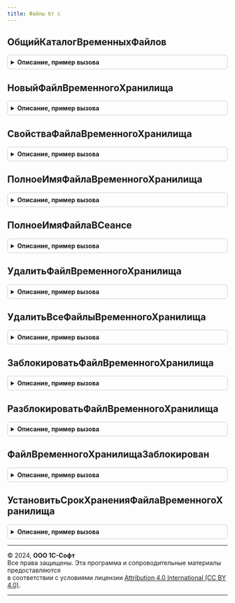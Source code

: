 ```yaml
---
title: Файлы бт с
---
```



## ОбщийКаталогВременныхФайлов
<details style="margin: 1em 0; padding: 0.5em; border: 1px solid #ccc; border-radius: 6px;">

<summary style="font-weight: bold; cursor: pointer;">Описание, пример вызова</summary>

```bsl

// Путь общего каталога временных файлов для доступа между сеансами.
//
// Возвращаемое значение:
//   Строка - полный путь к каталогу.
//
Функция ОбщийКаталогВременныхФайлов() Экспорт
```

Пример вызова
```bsl
Результат = ФайлыБТС.ОбщийКаталогВременныхФайлов() 
```
</details>

## НовыйФайлВременногоХранилища
<details style="margin: 1em 0; padding: 0.5em; border: 1px solid #ccc; border-radius: 6px;">

<summary style="font-weight: bold; cursor: pointer;">Описание, пример вызова</summary>

```bsl

// Регистрирует уникальное имя файла во временном хранилище.
//
// Параметры:
//  Префикс - Строка - Префикс имени файла. Только английские буквы и цифры, до 20-и символов
//  Расширение - Строка - Расширение файла. Только английские буквы и цифры, до 4-х символов
//  МинутХранения - Число - Минут хранения файла. Не менее одной минуты
//
// Возвращаемое значение:
//  Строка - имя зарегистрированного временного файла.
Функция НовыйФайлВременногоХранилища(Знач Префикс, Знач Расширение, МинутХранения) Экспорт
```

Пример вызова
```bsl
Результат = ФайлыБТС.НовыйФайлВременногоХранилища(Префикс, Расширение, МинутХранения) 
```
</details>

## СвойстваФайлаВременногоХранилища
<details style="margin: 1em 0; padding: 0.5em; border: 1px solid #ccc; border-radius: 6px;">

<summary style="font-weight: bold; cursor: pointer;">Описание, пример вызова</summary>

```bsl

// Свойства файла временного хранилища.
//
// Параметры:
//  ИмяФайла - Строка - имя зарегистрированного во временном хранилище файла
//
// Возвращаемое значение:
//  Структура - Свойства файла временного хранилища:
// * Зарегистрирован - Булево
// * ДатаРегистрации - Дата
// * СрокХранения - Дата
// * ПутьWindows - Строка
// * ПутьLinux - Строка
Функция СвойстваФайлаВременногоХранилища(ИмяФайла) Экспорт
```

Пример вызова
```bsl
Результат = ФайлыБТС.СвойстваФайлаВременногоХранилища(ИмяФайла) 
```
</details>

## ПолноеИмяФайлаВременногоХранилища
<details style="margin: 1em 0; padding: 0.5em; border: 1px solid #ccc; border-radius: 6px;">

<summary style="font-weight: bold; cursor: pointer;">Описание, пример вызова</summary>

```bsl

// Полное имя файла временного хранилища.
//
// Параметры:
//  ИмяФайла - Строка - имя зарегистрированного во временном хранилище файла
//
// Возвращаемое значение:
//  Строка, Неопределено - полное имя файла. Неопределено - если файл не зарегистрирован
Функция ПолноеИмяФайлаВременногоХранилища(ИмяФайла) Экспорт
```

Пример вызова
```bsl
Результат = ФайлыБТС.ПолноеИмяФайлаВременногоХранилища(ИмяФайла) 
```
</details>

## ПолноеИмяФайлаВСеансе
<details style="margin: 1em 0; padding: 0.5em; border: 1px solid #ccc; border-radius: 6px;">

<summary style="font-weight: bold; cursor: pointer;">Описание, пример вызова</summary>

```bsl

// Полное имя файла в сеансе в зависимости от ОС рабочего сервера.
//
// Параметры:
//  Имя - Строка
//  ПутьWindows - Строка
//  ПутьLinux - Строка
//
// Возвращаемое значение:
//  Строка - полное имя файла в сеансе.
Функция ПолноеИмяФайлаВСеансе(Имя, ПутьWindows, ПутьLinux) Экспорт
```

Пример вызова
```bsl
Результат = ФайлыБТС.ПолноеИмяФайлаВСеансе(Имя, ПутьWindows, ПутьLinux) 
```
</details>

## УдалитьФайлВременногоХранилища
<details style="margin: 1em 0; padding: 0.5em; border: 1px solid #ccc; border-radius: 6px;">

<summary style="font-weight: bold; cursor: pointer;">Описание, пример вызова</summary>

```bsl

// Удалить файл временного хранилища.
//
// Параметры:
//  ИмяФайла - Строка - имя зарегистрированного во временном хранилище файла
Процедура УдалитьФайлВременногоХранилища(ИмяФайла) Экспорт
```

Пример вызова
```bsl
ФайлыБТС.УдалитьФайлВременногоХранилища(ИмяФайла) 
```
</details>

## УдалитьВсеФайлыВременногоХранилища
<details style="margin: 1em 0; padding: 0.5em; border: 1px solid #ccc; border-radius: 6px;">

<summary style="font-weight: bold; cursor: pointer;">Описание, пример вызова</summary>

```bsl

// Удалить все файлы временного хранилища, кроме заблокированных.
//
// Параметры:
//  Граница - Дата - Универсальная дата, до которой следует удалить файлы
Процедура УдалитьВсеФайлыВременногоХранилища(Граница) Экспорт
```

Пример вызова
```bsl
ФайлыБТС.УдалитьВсеФайлыВременногоХранилища(Граница) 
```
</details>

## ЗаблокироватьФайлВременногоХранилища
<details style="margin: 1em 0; padding: 0.5em; border: 1px solid #ccc; border-radius: 6px;">

<summary style="font-weight: bold; cursor: pointer;">Описание, пример вызова</summary>

```bsl

// Заблокировать файл временного хранилища.
//
// Параметры:
//  ИмяФайла - Строка - имя зарегистрированного во временном хранилище файла
//  ИдентификаторФормы - УникальныйИдентификатор, Неопределено - идентификатор формы, на время жизни которой файл будет
//  оставаться заблокированным.
//
// Возвращаемое значение:
//  Булево - Истина, если блокировка установлена
Функция ЗаблокироватьФайлВременногоХранилища(ИмяФайла, ИдентификаторФормы = Неопределено) Экспорт
```

Пример вызова
```bsl
Результат = ФайлыБТС.ЗаблокироватьФайлВременногоХранилища(ИмяФайла, ИдентификаторФормы);
```
</details>

## РазблокироватьФайлВременногоХранилища
<details style="margin: 1em 0; padding: 0.5em; border: 1px solid #ccc; border-radius: 6px;">

<summary style="font-weight: bold; cursor: pointer;">Описание, пример вызова</summary>

```bsl

// Разблокировать файл временного хранилища.
//
// Параметры:
//  ИмяФайла - Строка - имя зарегистрированного во временном хранилище файла
//  ИдентификаторФормы - УникальныйИдентификатор, Неопределено - идентификатор формы, в которой файл был заблокирован
Процедура РазблокироватьФайлВременногоХранилища(ИмяФайла, ИдентификаторФормы = Неопределено) Экспорт
```

Пример вызова
```bsl
ФайлыБТС.РазблокироватьФайлВременногоХранилища(ИмяФайла, ИдентификаторФормы);
```
</details>

## ФайлВременногоХранилищаЗаблокирован
<details style="margin: 1em 0; padding: 0.5em; border: 1px solid #ccc; border-radius: 6px;">

<summary style="font-weight: bold; cursor: pointer;">Описание, пример вызова</summary>

```bsl

// Файл временного хранилища заблокирован.
//
// Параметры:
//  ИмяФайла - Строка - имя зарегистрированного во временном хранилище файла
//
// Возвращаемое значение:
//  Булево
Функция ФайлВременногоХранилищаЗаблокирован(ИмяФайла) Экспорт
```

Пример вызова
```bsl
Результат = ФайлыБТС.ФайлВременногоХранилищаЗаблокирован(ИмяФайла) 
```
</details>

## УстановитьСрокХраненияФайлаВременногоХранилища
<details style="margin: 1em 0; padding: 0.5em; border: 1px solid #ccc; border-radius: 6px;">

<summary style="font-weight: bold; cursor: pointer;">Описание, пример вызова</summary>

```bsl

// Установить срок хранения файла временного хранилища относительно текущей универсальной даты.
//
// Параметры:
//  ИмяФайла - Строка - имя зарегистрированного во временном хранилище файла
//  МинутХранения - Число - Минут хранения файла
//
// Возвращаемое значение:
//  Булево - Истина, если срок хранения установлен
Функция УстановитьСрокХраненияФайлаВременногоХранилища(ИмяФайла, МинутХранения) Экспорт
```

Пример вызова
```bsl
Результат = ФайлыБТС.УстановитьСрокХраненияФайлаВременногоХранилища(ИмяФайла, МинутХранения) 
```
</details>

---

© 2024, **ООО 1С-Софт**  
Все права защищены. Эта программа и сопроводительные материалы предоставляются  
в соответствии с условиями лицензии [Attribution 4.0 International (CC BY 4.0)](https://creativecommons.org/licenses/by/4.0/legalcode).

---
